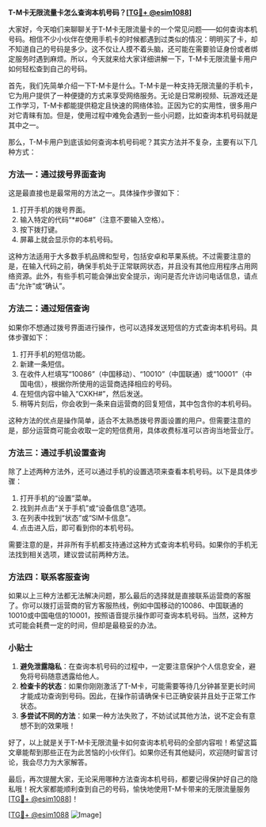 **T-M卡无限流量卡怎么查询本机号码？[[TG💪+ @esim1088](https://t.me/s/esim1088)]**

大家好，今天咱们来聊聊关于T-M卡无限流量卡的一个常见问题——如何查询本机号码。相信不少小伙伴在使用手机卡的时候都遇到过类似的情况：明明买了卡，却不知道自己的号码是多少。这不仅让人摸不着头脑，还可能在需要验证身份或者绑定服务时遇到麻烦。所以，今天就来给大家详细讲解一下，T-M卡无限流量卡用户如何轻松查到自己的号码。

首先，我们先简单介绍一下T-M卡是什么。T-M卡是一种支持无限流量的手机卡，它为用户提供了一种便捷的方式来享受网络服务。无论是日常刷视频、玩游戏还是工作学习，T-M卡都能提供稳定且快速的网络体验。正因为它的实用性，很多用户对它青睐有加。但是，使用过程中难免会遇到一些小问题，比如查询本机号码就是其中之一。

那么，T-M卡用户到底该如何查询本机号码呢？其实方法并不复杂，主要有以下几种方式：

### 方法一：通过拨号界面查询

这是最直接也是最常用的方法之一。具体操作步骤如下：

1. 打开手机的拨号界面。
2. 输入特定的代码“*#06#”（注意不要输入空格）。
3. 按下拨打键。
4. 屏幕上就会显示你的本机号码。

这种方法适用于大多数手机品牌和型号，包括安卓和苹果系统。不过需要注意的是，在输入代码之前，确保手机处于正常联网状态，并且没有其他应用程序占用网络资源。此外，有些手机可能会弹出安全提示，询问是否允许访问电话信息，请点击“允许”或“确认”。

### 方法二：通过短信查询

如果你不想通过拨号界面进行操作，也可以选择发送短信的方式查询本机号码。具体步骤如下：

1. 打开手机的短信功能。
2. 新建一条短信。
3. 在收件人栏填写“10086”（中国移动）、“10010”（中国联通）或“10001”（中国电信），根据你所使用的运营商选择相应的号码。
4. 在短信内容中输入“CXKH#”，然后发送。
5. 稍等片刻后，你会收到一条来自运营商的回复短信，其中包含你的本机号码。

这种方法的优点是操作简单，适合不太熟悉拨号界面设置的用户。但需要注意的是，部分运营商可能会收取一定的短信费用，具体收费标准可以咨询当地营业厅。

### 方法三：通过手机设置查询

除了上述两种方法外，还可以通过手机的设置选项来查看本机号码。以下是具体步骤：

1. 打开手机的“设置”菜单。
2. 找到并点击“关于手机”或“设备信息”选项。
3. 在列表中找到“状态”或“SIM卡信息”。
4. 点击进入后，即可看到你的本机号码。

需要注意的是，并非所有手机都支持通过这种方式查询本机号码。如果你的手机无法找到相关选项，建议尝试前两种方法。

### 方法四：联系客服查询

如果以上三种方法都无法解决问题，那么最后的选择就是直接联系运营商的客服了。你可以拨打运营商的官方客服热线，例如中国移动的10086、中国联通的10010或中国电信的10001，按照语音提示操作即可查询本机号码。当然，这种方式可能会耗费一定的时间，但却是最稳妥的办法。

### 小贴士

1. **避免泄露隐私**：在查询本机号码的过程中，一定要注意保护个人信息安全，避免将号码随意透露给他人。
2. **检查卡的状态**：如果你刚刚激活了T-M卡，可能需要等待几分钟甚至更长时间才能成功查询到号码。因此，在操作前请确保卡已正确安装并且处于正常工作状态。
3. **多尝试不同的方法**：如果一种方法失败了，不妨试试其他方法，说不定会有意想不到的效果哦！

好了，以上就是关于T-M卡无限流量卡如何查询本机号码的全部内容啦！希望这篇文章能帮到那些正在为此苦恼的小伙伴们。如果你还有其他疑问，欢迎随时留言讨论，我会尽力为大家解答。

最后，再次提醒大家，无论采用哪种方法查询本机号码，都要记得保护好自己的隐私哦！祝大家都能顺利查到自己的号码，愉快地使用T-M卡带来的无限流量服务[[TG💪+ @esim1088](https://t.me/s/esim1088)]！

[[TG💪+ @esim1088](https://t.me/s/esim1088) ![Image](https://i.postimg.cc/4NQfJmqS/Snipaste-2025-05-13-00-14-12.png)]